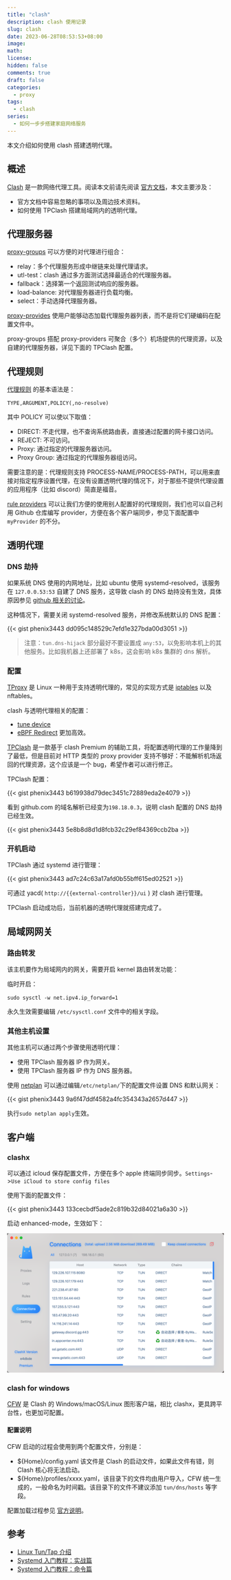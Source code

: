 ```yaml
---
title: "clash"
description: clash 使用记录
slug: clash
date: 2023-06-28T08:53:53+08:00
image:
math:
license:
hidden: false
comments: true
draft: false
categories:
  - proxy
tags:
  - clash
series:
  - 如何一步步搭建家庭网络服务
---
```


本文介绍如何使用 clash 搭建透明代理。

<!--more-->

## 概述

[Clash](https://github.com/Dreamacro/clash) 是一款网络代理工具。阅读本文前请先阅读 [官方文档](https://dreamacro.github.io/clash/configuration/introduction.html)，本文主要涉及：

- 官方文档中容易忽略的事项以及周边技术资料。
- 如何使用 TPClash 搭建局域网内的透明代理。

## 代理服务器

[proxy-groups](https://dreamacro.github.io/clash/configuration/outbound.html#proxy-groups) 可以方便的对代理进行组合：

- relay：多个代理服务形成中继链来处理代理请求。
- utl-test：clash 通过多方面测试选择最适合的代理服务器。
- fallback：选择第一个返回测试响应的服务器。
- load-balance: 对代理服务器进行负载均衡。
- select：手动选择代理服务器。

[proxy-provides](https://dreamacro.github.io/clash/configuration/outbound.html#proxy-providers) 使用户能够动态加载代理服务器列表，而不是将它们硬编码在配置文件中。

proxy-groups 搭配 proxy-providers 可聚合（多个）机场提供的代理资源，以及自建的代理服务器，详见下面的 TPClash 配置。

## 代理规则

[代理规则](https://dreamacro.github.io/clash/configuration/rules.html#rules) 的基本语法是：

```shell
TYPE,ARGUMENT,POLICY(,no-resolve)
```

其中 POLICY 可以使以下取值：

- DIRECT: 不走代理，也不查询系统路由表，直接通过配置的网卡接口访问。
- REJECT: 不可访问。
- Proxy: 通过指定的代理服务器访问。
- Proxy Group: 通过指定的代理服务器组访问。

需要注意的是：代理规则支持 PROCESS-NAME/PROCESS-PATH，可以用来直接对指定程序设置代理，在没有设置透明代理的情况下，对于那些不提供代理设置的应用程序（比如 discord）简直是福音。

[rule providers](https://dreamacro.github.io/clash/premium/rule-providers.html#rule-providers) 可以让我们方便的使用别人配置好的代理规则，我们也可以自己利用 Github 仓库编写 provider，方便在各个客户端同步，参见下面配置中 `myProvider` 的不分。

## 透明代理

### DNS 劫持

如果系统 DNS 使用的内网地址，比如 ubuntu 使用 systemd-resolved，该服务在 `127.0.0.53:53` 自建了 DNS 服务，这导致 clash 的 DNS 劫持没有生效，具体原因参见 [github 相关的讨论](https://github.com/Dreamacro/clash/issues/2615)。

这种情况下，需要关闭 systemd-resolved 服务，并修改系统默认的 DNS 配置：

{{< gist phenix3443 dd095c148529c7efd1e327bda00d3051 >}}

> 注意：`tun.dns-hijack` 部分最好不要设置成 `any:53`，以免影响本机上的其他服务。比如我机器上还部署了 k8s，这会影响 k8s 集群的 dns 解析。

### 配置

[TProxy](https://liqiang.io/post/tproxy-in-linux) 是 Linux 一种用于支持透明代理的，常见的实现方式是 [iptables](https://liqiang.io/post/dive-in-iptables) 以及 nftables。

clash 与透明代理相关的配置：

- [tune device](https://dreamacro.github.io/clash/premium/tun-device.html#tun-device)
- [eBPF Redirect](https://dreamacro.github.io/clash/premium/ebpf.html) 更加高效。

[TPClash](https://github.com/mritd/tpclash) 是一款基于 clash Premium 的辅助工具，将配置透明代理的工作量降到了最低，但是目前对 HTTP 类型的 proxy provider 支持不够好：不能解析机场返回的代理资源，这个应该是一个 bug，希望作者可以进行修正。

TPClash 配置：

{{< gist phenix3443 b619938d79dec3451c72889eda2e4079 >}}

看到 github.com 的域名解析已经变为`198.18.0.3`，说明 clash 配置的 DNS 劫持已经生效。

{{< gist phenix3443 5e8b8d8d1d8fcb32c29ef84369ccb2ba >}}

### 开机启动

TPClash 通过 systemd 进行管理：

{{< gist phenix3443 ad7c24c63a17afd0b55bff615ed02521 >}}

可通过 yacd( `http://{{external-controller}}/ui` ) 对 clash 进行管理。

TPClash 启动成功后，当前机器的透明代理就搭建完成了。

## 局域网网关

### 路由转发

该主机要作为局域网内的网关，需要开启 kernel 路由转发功能：

临时开启：

```shell
sudo sysctl -w net.ipv4.ip_forward=1
```

永久生效需要编辑 `/etc/sysctl.conf` 文件中的相关字段。

### 其他主机设置

其他主机可以通过两个步骤使用透明代理：

- 使用 TPClash 服务器 IP 作为网关。
- 使用 TPClash 服务器 IP 作为 DNS 服务器。

使用 [netplan](https://linux.fasionchan.com/zh_CN/latest/administration/network/netplan.html) 可以通过编辑`/etc/netplan/`下的配置文件设置 DNS 和默认网关：

{{< gist phenix3443 9a6f47ddf4582a4fc354343a2657d447 >}}

执行`sudo netplan apply`生效。

## 客户端

### clashx

可以通过 icloud 保存配置文件，方便在多个 apple 终端同步同步。`Settings`->`Use iCloud to store config files`

使用下面的配置文件：

{{< gist phenix3443 133cecbdf5ade2c819b32d84021a6a30 >}}

启动 enhanced-mode，生效如下：

![clashx-tune](images/clashx-tun.png)

### clash for windows

[CFW](https://docs.cfw.lbyczf.com/) 是 Clash 的 Windows/macOS/Linux 图形客户端，相比 clashx，更具跨平台性，也更加可配置。

#### 配置说明

CFW 启动的过程会使用到两个配置文件，分别是：

- ${Home}/config.yaml 该文件是 Clash 的启动文件，如果此文件有错，则 Clash 核心将无法启动。
- ${Home}/profiles/xxxx.yaml，该目录下的文件均由用户导入，CFW 统一生成的，一般命名为时间戳。该目录下的文件不建议添加 `tun/dns/hosts` 等字段。

配置加载过程参见 [官方说明](https://docs.cfw.lbyczf.com/contents/configfile.html#%E5%8A%A0%E8%BD%BD%E8%BF%87%E7%A8%8B)。

## 参考

- [Linux Tun/Tap 介绍](https://www.zhaohuabing.com/post/2020-02-24-linux-taptun/)
- [Systemd 入门教程：实战篇](https://www.ruanyifeng.com/blog/2016/03/systemd-tutorial-part-two.html)
- [Systemd 入门教程：命令篇](https://www.ruanyifeng.com/blog/2016/03/systemd-tutorial-commands.html)
